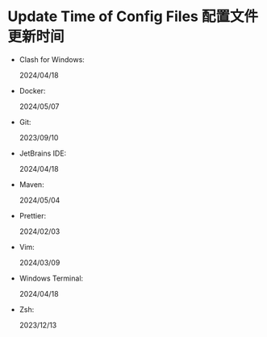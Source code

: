 # Update Time of Config Files 配置文件更新时间

- Clash for Windows:

    2024/04/18

- Docker:

    2024/05/07

- Git:

    2023/09/10

- JetBrains IDE:

    2024/04/18

- Maven:

    2024/05/04

- Prettier:

    2024/02/03

- Vim:

    2024/03/09

- Windows Terminal:

    2024/04/18

- Zsh:

    2023/12/13

